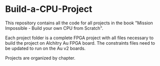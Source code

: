 # Build-a-CPU-Project
This repository contains all the code for all projects in the book "Mission Impossible - Build your own CPU from Scratch".

Each project folder is a complete FPGA project with all files necessary to build the project on Alchitry Au FPGA board.  The constraints files need to be updated to run on the Au v2 boards.

Projects are organized by chapter.  
